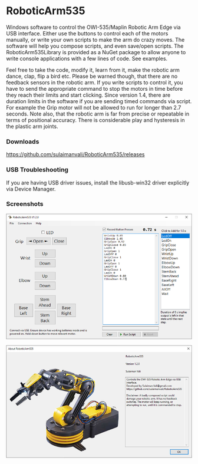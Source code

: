 # RoboticArm535
Windows software to control the OWI-535/Maplin Robotic Arm Edge via USB interface. Either use the buttons to control each of the motors manually, or write your own scripts to make the arm do crazy moves. The software will help you compose scripts, and even save/open scripts. The RoboticArm535Library is provided as a NuGet package to allow anyone to write console applications with a few lines of code. See examples.

Feel free to take the code, modify it, learn from it, make the robotic arm dance, clap, flip a bird etc.
Please be warned though, that there are no feedback sensors in the robotic arm. 
If you write scripts to control it, you have to send the appropriate command to stop the motors in time before they reach their limits and start clicking. Since version 1.4, there are duration limits in the software if you are sending timed commands via script. For example the Grip motor will not be allowed to run for longer than 2.7 seconds. Note also, that the robotic arm is far from precise or repeatable in terms of positional accuracy. There is considerable play and hysteresis in the plastic arm joints. 

### Downloads
https://github.com/sulaimanvali/RoboticArm535/releases

### USB Troubleshooting
If you are having USB driver issues, install the libusb-win32 driver explicitly via Device Manager.

### Screenshots
![alt text](https://github.com/sulaimanvali/RoboticArm535/blob/master/RoboticArm535/images/Screenshot1.png)

![alt text](https://github.com/sulaimanvali/RoboticArm535/blob/master/RoboticArm535/images/Screenshot2_AboutBox.png)
